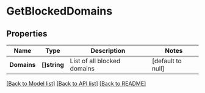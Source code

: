 # GetBlockedDomains

## Properties
Name | Type | Description | Notes
------------ | ------------- | ------------- | -------------
**Domains** | **[]string** | List of all blocked domains | [default to null]

[[Back to Model list]](../README.md#documentation-for-models) [[Back to API list]](../README.md#documentation-for-api-endpoints) [[Back to README]](../README.md)


